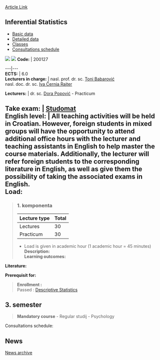 [Article Link](https://www.fhs.hr/en/course/infsta_a)

## Inferential Statistics
  * [Basic data](https://www.fhs.hr/en/course/infsta_a#v1id-523786_190912_1_0 "Basic data")
  * [Detailed data](https://www.fhs.hr/en/course/infsta_a#v1id-523786_190912_1_1 "Detailed data")
  * [Classes](https://www.fhs.hr/en/course/infsta_a#v1id-523786_190912_1_2 "Classes")
  * [Consultations schedule](https://www.fhs.hr/en/course/infsta_a#v1id-523786_190912_1_3 "Consultations schedule")


[![](https://www.fhs.hr/img/flags/gif/hr.gif)](https://www.fhs.hr/predmet/infsta_a) [![](https://www.fhs.hr/img/flags/gif/gb.gif)](https://www.fhs.hr/en/course/infsta_a)
**Code:** |  200127  
  
---|---  
**ECTS:** |  6.0   
**Lecturers in charge:** |  nasl. prof. dr. sc. [Toni Babarović](https://www.fhs.hr/staff/toni.babarovic)   
nasl. doc. dr. sc. [Iva Černja Rajter](https://www.fhs.hr/staff/iva.cernja_rajter)   
  
**Lecturers:** |  dr. sc. [Dora Popović](https://www.fhs.hr/djelatnik/dora.popovic) - Practicum  
  
**Take exam:** |  [Studomat](http://www.isvu.hr/studomat)  
**English level:** |  All teaching activities will be held in Croatian. However, foreign students in mixed groups will have the opportunity to attend additional office hours with the lecturer and teaching assistants in English to help master the course materials. Additionally, the lecturer will refer foreign students to the corresponding literature in English, as well as give them the possibility of taking the associated exams in English.   
**Load:**  
---  
> ### 1. komponenta
> | Lecture type | Total  
> ---|---  
> Lectures | 30  
> Practicum | 30  
> * Load is given in academic hour (1 academic hour = 45 minutes)   
**Description:**  
> **Learning outcomes:**  

  
**Literature:**  

  
**Prerequisit for:**  
> **Enrollment :**  
>  Passed : [Descriptive Statistics](https://www.fhs.hr/en/course/dessta_a)  
>   
**3. semester**  
---  
> **Mandatory course** - Regular studij - Psychology  
>   
Consultations schedule: 


## News
[News archive](https://www.fhs.hr/en/course/infsta_a?@=2184e#news_115713 "News archive")
